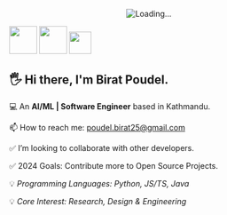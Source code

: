 <p align="center">
  <img src="https://media.giphy.com/media/1C8bHHJturSx2/giphy.gif" alt="Loading...">
</p>

[<img src="https://www.vectorlogo.zone/logos/medium/medium-tile.svg" width="auto" height="50" />](https://medium.com/@poudel.birat25)
[<img src="https://www.vectorlogo.zone/logos/kaggle/kaggle-ar21.svg" width="auto" height="50" />](https://www.kaggle.com/biratpoudelrocks) 
[<img src="https://www.vectorlogo.zone/logos/linkedin/linkedin-tile.svg" width="auto" height="40" />](https://www.linkedin.com/in/birat-poudel-6562ba16b/) 

## 🖐️ Hi there, I'm **Birat Poudel**.

💻 An **AI/ML | Software Engineer** based in Kathmandu.

📫 How to reach me: poudel.birat25@gmail.com

✅ I’m looking to collaborate with other developers.

✅ 2024 Goals: Contribute more to Open Source Projects.

💡 _Programming Languages: Python, JS/TS, Java_

💡 _Core Interest: Research, Design & Engineering_
